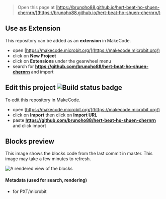 
> Open this page at [https://brunoho88.github.io/hert-beat-ho-shuen-chernrn/](https://brunoho88.github.io/hert-beat-ho-shuen-chernrn/)

## Use as Extension

This repository can be added as an **extension** in MakeCode.

* open [https://makecode.microbit.org/](https://makecode.microbit.org/)
* click on **New Project**
* click on **Extensions** under the gearwheel menu
* search for **https://github.com/brunoho88/hert-beat-ho-shuen-chernrn** and import

## Edit this project ![Build status badge](https://github.com/brunoho88/hert-beat-ho-shuen-chernrn/workflows/MakeCode/badge.svg)

To edit this repository in MakeCode.

* open [https://makecode.microbit.org/](https://makecode.microbit.org/)
* click on **Import** then click on **Import URL**
* paste **https://github.com/brunoho88/hert-beat-ho-shuen-chernrn** and click import

## Blocks preview

This image shows the blocks code from the last commit in master.
This image may take a few minutes to refresh.

![A rendered view of the blocks](https://github.com/brunoho88/hert-beat-ho-shuen-chernrn/raw/master/.github/makecode/blocks.png)

#### Metadata (used for search, rendering)

* for PXT/microbit
<script src="https://makecode.com/gh-pages-embed.js"></script><script>makeCodeRender("{{ site.makecode.home_url }}", "{{ site.github.owner_name }}/{{ site.github.repository_name }}");</script>
